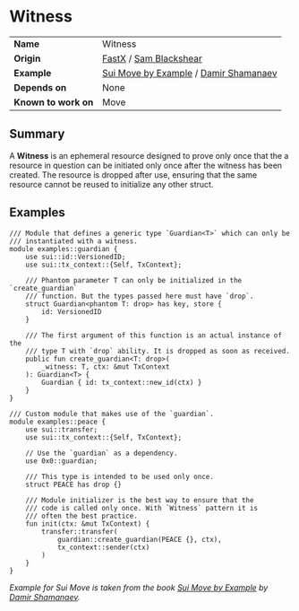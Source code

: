 # Witness

|||
|-|-|
| **Name** | Witness |
| **Origin** | [FastX](https://github.com/MystenLabs/sui/blob/c1ed7cc451119432d32d8eacf471f314e0ce5275/fastx_programmability/sources/Coin.move#L85) / [Sam Blackshear](https://github.com/sblackshear) |
| **Example** | [Sui Move by Example](https://examples.sui.io/patterns/witness.html) / [Damir Shamanaev](https://github.com/damirka) |
| **Depends on** | None |
| **Known to work on** | Move |

## Summary

A **Witness** is an ephemeral resource designed to prove only once that the a resource in question can be initiated only once after the witness has been created. The resource is dropped after use, ensuring that the same resource cannot be reused to initialize any other struct.

## Examples

```move
/// Module that defines a generic type `Guardian<T>` which can only be
/// instantiated with a witness.
module examples::guardian {
    use sui::id::VersionedID;
    use sui::tx_context::{Self, TxContext};

    /// Phantom parameter T can only be initialized in the `create_guardian`
    /// function. But the types passed here must have `drop`.
    struct Guardian<phantom T: drop> has key, store {
        id: VersionedID
    }

    /// The first argument of this function is an actual instance of the
    /// type T with `drop` ability. It is dropped as soon as received.
    public fun create_guardian<T: drop>(
        _witness: T, ctx: &mut TxContext
    ): Guardian<T> {
        Guardian { id: tx_context::new_id(ctx) }
    }
}

/// Custom module that makes use of the `guardian`.
module examples::peace {
    use sui::transfer;
    use sui::tx_context::{Self, TxContext};

    // Use the `guardian` as a dependency.
    use 0x0::guardian;

    /// This type is intended to be used only once.
    struct PEACE has drop {}

    /// Module initializer is the best way to ensure that the
    /// code is called only once. With `Witness` pattern it is
    /// often the best practice.
    fun init(ctx: &mut TxContext) {
        transfer::transfer(
            guardian::create_guardian(PEACE {}, ctx),
            tx_context::sender(ctx)
        )
    }
}
```

*Example for Sui Move is taken from the book [Sui Move by Example](https://examples.sui.io/patterns/witness.html) by [Damir Shamanaev](https://github.com/damirka).*
